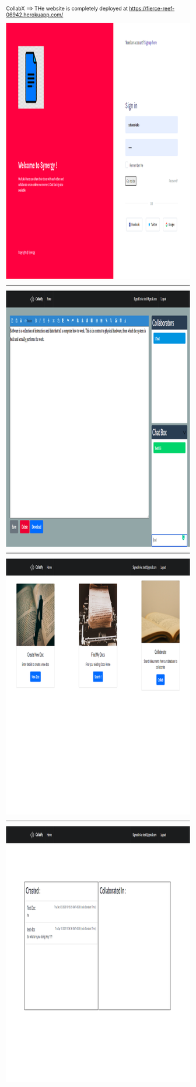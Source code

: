  CollabX ==> THe website is completely deployed at https://fierce-reef-06942.herokuapp.com/ 


<img src="signin.png" height="700" width="1100"></img> 
<hr>
<img src="field.png" height="700" width="1100"></img> 
<hr>
<img src="dashboard.png" height="700" width="1100"></img> 
<hr>
<img src="data.png" height="700" width="1100"></img> 
